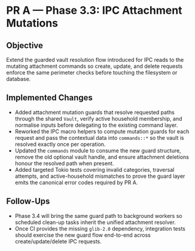 # PR A — Phase 3.3: IPC Attachment Mutations

## Objective

Extend the guarded vault resolution flow introduced for IPC reads to the
mutating attachment commands so create, update, and delete requests enforce the
same perimeter checks before touching the filesystem or database.

## Implemented Changes

- Added attachment mutation guards that resolve requested paths through the
  shared `Vault`, verify active household membership, and normalise inputs
  before delegating to the existing command layer.
- Reworked the IPC macro helpers to compute mutation guards for each request
  and pass the contextual data into `commands::*` so the vault is resolved
  exactly once per operation.
- Updated the `commands` module to consume the new guard structure, remove the
  old optional vault handle, and ensure attachment deletions honour the
  resolved path when present.
- Added targeted Tokio tests covering invalid categories, traversal attempts,
  and active-household mismatches to prove the guard layer emits the canonical
  error codes required by PR A.

## Follow-Ups

- Phase 3.4 will bring the same guard path to background workers so scheduled
  clean-up tasks inherit the unified attachment resolver.
- Once CI provides the missing `glib-2.0` dependency, integration tests should
  exercise the new guard flow end-to-end across create/update/delete IPC
  requests.
